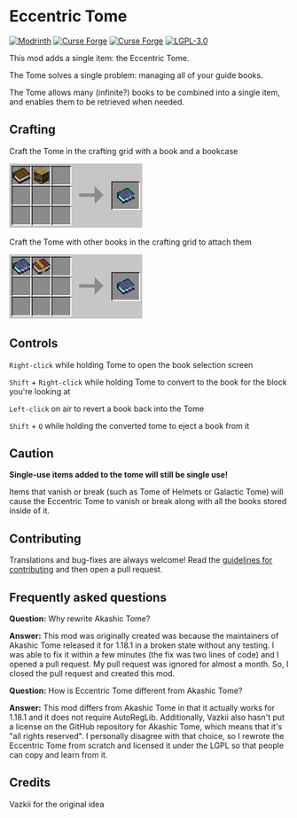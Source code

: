 # Eccentric Tome
[![Modrinth](https://img.shields.io/badge/dynamic/json?color=1bd96a&label=modrinth&query=downloads&url=https://api.modrinth.com/api/v1/mod/ZtdULK5c&logo=data:image/svg%2bxml;base64,PHN2ZyB2aWV3Qm94PSIwIDAgNTEyIDUxMiIgeG1sbnM9Imh0dHA6Ly93d3cudzMub3JnLzIwMDAvc3ZnIj48cGF0aCBmaWxsPSIjMWJkOTZhIiBkPSJNNTEyIDI1NmMwIDE4LTIgMzYtNiA1M2wtNjMtMjJhMTkwIDE5MCAwIDAgMC0zNzUtNjRIM2EyNTYgMjU2IDAgMCAxIDUxMCAzM1pNMjU2IDUxMkMxMjYgNTEyIDE4IDQxNSAyIDI4OWg2N2MyIDEyIDUgMjMgOSAzNGw3NS00Ni0yMi02MCA3MS03MiA5MC0yMCAyNiAzMi00MiA0Mi0zNiAxMS0yNiAyNiAxNCAzNSAyNCAyNyAzNy05IDI2LTI5IDU2LTE3IDE3IDM3LTU4IDcxLTk4IDMxLTQzLTQ5LTc3IDQ3YTE5MCAxOTAgMCAwIDAgMzA5LTMwbDYzIDIyYTI1NiAyNTYgMCAwIDEtMjI4IDE0MFoiLz48L3N2Zz4=)](https://modrinth.com/mod/eccentric-tome)
[![Curse Forge](http://cf.way2muchnoise.eu/597522.svg)](https://www.curseforge.com/minecraft/mc-mods/eccentric-tome)
[![Curse Forge](http://cf.way2muchnoise.eu/versions/597522.svg)](https://www.curseforge.com/minecraft/mc-mods/eccentric-tome)
[![LGPL-3.0](https://img.shields.io/github/license/EccentricVamp/EccentricTome)](https://www.gnu.org/licenses/lgpl-3.0)

This mod adds a single item: the Eccentric Tome.

The Tome solves a single problem: managing all of your guide books.

The Tome allows many (infinite?) books to be combined into a single item, and enables them to be retrieved when needed.

## Crafting

Craft the Tome in the crafting grid with a book and a bookcase

![crafting](crafting.png)

Craft the Tome with other books in the crafting grid to attach them

![attaching](attaching.png)

## Controls

`Right-click` while holding Tome to open the book selection screen

`Shift` + `Right-click` while holding Tome to convert to the book for the block you're looking at

`Left-click` on air to revert a book back into the Tome

`Shift` + `Q` while holding the converted tome to eject a book from it

## Caution

**Single-use items added to the tome will still be single use!**

Items that vanish or break (such as Tome of Helmets or Galactic Tome) will cause the Eccentric Tome to vanish or break along with all the books stored inside of it.

## Contributing

Translations and bug-fixes are always welcome! Read the [guidelines for contributing](CONTRIBUTING.md) and then open a pull request.

## Frequently asked questions

**Question:** Why rewrite Akashic Tome?

**Answer:** This mod was originally created was because the maintainers of Akashic Tome released it for 1.18.1 in a broken state without any testing. I was able to fix it within a few minutes (the fix was two lines of code) and I opened a pull request. My pull request was ignored for almost a month. So, I closed the pull request and created this mod.

**Question:** How is Eccentric Tome different from Akashic Tome?

**Answer:** This mod differs from Akashic Tome in that it actually works for 1.18.1 and it does not require AutoRegLib. Additionally, Vazkii also hasn't put a license on the GitHub repository for Akashic Tome, which means that it's "all rights reserved". I personally disagree with that choice, so I rewrote the Eccentric Tome from scratch and licensed it under the LGPL so that people can copy and learn from it.

## Credits

Vazkii for the original idea
